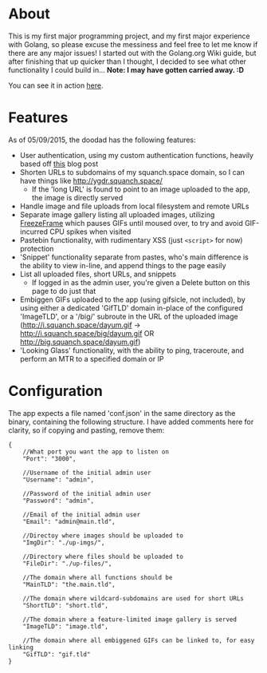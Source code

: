 # About

This is my first major programming project, and my first major experience with Golang, so please excuse the messiness and feel free to let me know if there are any major issues!
I started out with the Golang.org Wiki guide, but after finishing that up quicker than I thought, I decided to see what other functionality I could build in...
**Note: I may have gotten carried away. :D**

You can see it in action [here](https://squanch.space).

# Features
As of 05/09/2015, the doodad has the following features:
- User authentication, using my custom authentication functions, heavily based off [this](http://mschoebel.info/2014/03/09/snippet-golang-webapp-login-logout.html) blog post
- Shorten URLs to subdomains of my squanch.space domain, so I can have things like http://ygdr.squanch.space/
    - If the 'long URL' is found to point to an image uploaded to the app, the image is directly served 
- Handle image and file uploads from local filesystem and remote URLs
- Separate image gallery listing all uploaded images, utilizing [FreezeFrame](http://freezeframe.chrisantonellis.com/) which pauses GIFs until moused over, to try and avoid GIF-incurred CPU spikes when visited
- Pastebin functionality, with rudimentary XSS (just `<script>` for now) protection
- 'Snippet' functionality separate from pastes, who's main difference is the ability to view in-line, and append things to the page easily
- List all uploaded files, short URLs, and snippets
    - If logged in as the admin user, you're given a Delete button on this page to do just that
- Embiggen GIFs uploaded to the app (using gifsicle, not included), by using either a dedicated 'GifTLD' domain in-place of the configured 'ImageTLD', or a '/big/' subroute in the URL of the uploaded image (http://i.squanch.space/dayum.gif -> http://i.squanch.space/big/dayum.gif OR http://big.squanch.space/dayum.gif)
- 'Looking Glass' functionality, with the ability to ping, traceroute, and perform an MTR to a specified domain or IP


# Configuration

The app expects a file named 'conf.json' in the same directory as the binary, containing the following structure.
I have added comments here for clarity, so if copying and pasting, remove them: 
```
{
    //What port you want the app to listen on
    "Port": "3000",

    //Username of the initial admin user
    "Username": "admin",

    //Password of the initial admin user
    "Password": "admin",

    //Email of the initial admin user
    "Email": "admin@main.tld",

    //Directoy where images should be uploaded to
    "ImgDir": "./up-imgs/",

    //Directory where files should be uploaded to
    "FileDir": "./up-files/",

    //The domain where all functions should be
    "MainTLD": "the.main.tld",

    //The domain where wildcard-subdomains are used for short URLs
    "ShortTLD": "short.tld",

    //The domain where a feature-limited image gallery is served
    "ImageTLD": "image.tld",

    //The domain where all embiggened GIFs can be linked to, for easy linking
    "GifTLD": "gif.tld"
}
```
